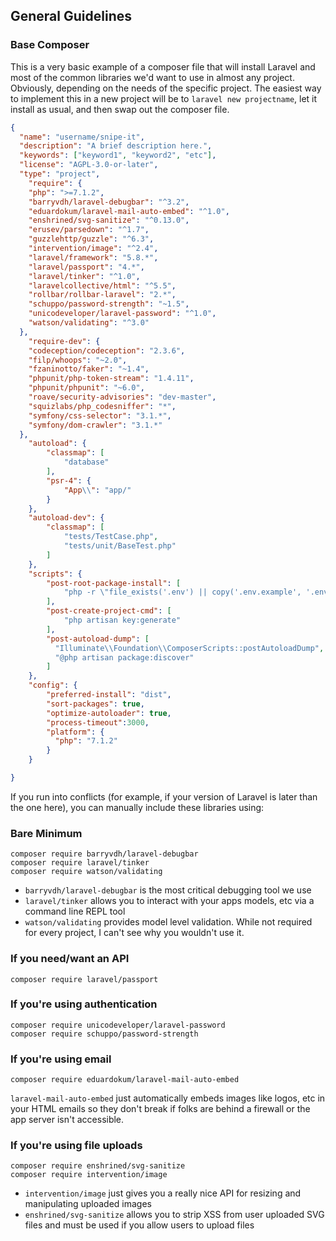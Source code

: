 ## General Guidelines

### 


### Base Composer

This is a very basic example of a composer file that will install Laravel and most of the common libraries we'd want to use in almost any project. Obviously, depending on the needs of the specific project. The easiest way to implement this in a new project will be to `laravel new projectname`, let it install as usual, and then swap out the composer file. 

```json
{
  "name": "username/snipe-it",
  "description": "A brief description here.",
  "keywords": ["keyword1", "keyword2", "etc"],
  "license": "AGPL-3.0-or-later",
  "type": "project",
    "require": {
    "php": ">=7.1.2",
    "barryvdh/laravel-debugbar": "^3.2",
    "eduardokum/laravel-mail-auto-embed": "^1.0",
    "enshrined/svg-sanitize": "^0.13.0",
    "erusev/parsedown": "^1.7",
    "guzzlehttp/guzzle": "^6.3",
    "intervention/image": "^2.4",
    "laravel/framework": "5.8.*",
    "laravel/passport": "4.*",
    "laravel/tinker": "^1.0",
    "laravelcollective/html": "^5.5",
    "rollbar/rollbar-laravel": "2.*",
    "schuppo/password-strength": "~1.5",
    "unicodeveloper/laravel-password": "^1.0",
    "watson/validating": "^3.0"
  },
    "require-dev": {
    "codeception/codeception": "2.3.6",
    "filp/whoops": "~2.0",
    "fzaninotto/faker": "~1.4",
    "phpunit/php-token-stream": "1.4.11",
    "phpunit/phpunit": "~6.0",
    "roave/security-advisories": "dev-master",
    "squizlabs/php_codesniffer": "*",
    "symfony/css-selector": "3.1.*",
    "symfony/dom-crawler": "3.1.*"
  },
    "autoload": {
        "classmap": [
            "database"
        ],
        "psr-4": {
            "App\\": "app/"
        }
    },
    "autoload-dev": {
        "classmap": [
            "tests/TestCase.php",
            "tests/unit/BaseTest.php"
        ]
    },
    "scripts": {
        "post-root-package-install": [
            "php -r \"file_exists('.env') || copy('.env.example', '.env');\""
        ],
        "post-create-project-cmd": [
            "php artisan key:generate"
        ],
        "post-autoload-dump": [
          "Illuminate\\Foundation\\ComposerScripts::postAutoloadDump",
          "@php artisan package:discover"
        ]
    },
    "config": {
        "preferred-install": "dist",
        "sort-packages": true,
        "optimize-autoloader": true,
        "process-timeout":3000,
        "platform": {
          "php": "7.1.2"
        }
    }

}


```

If you run into conflicts (for example, if your version of Laravel is later than the one here), you can manually include these libraries using:

### Bare Minimum

```
composer require barryvdh/laravel-debugbar
composer require laravel/tinker
composer require watson/validating

```
- `barryvdh/laravel-debugbar` is the most critical debugging tool we use
- `laravel/tinker` allows you to interact with your apps models, etc via a command line REPL tool
- `watson/validating` provides model level validation. While not required for every project, I can't see why you wouldn't use it.


### If you need/want an API

```
composer require laravel/passport
```

### If you're using authentication

```
composer require unicodeveloper/laravel-password
composer require schuppo/password-strength
```

### If you're using email

```
composer require eduardokum/laravel-mail-auto-embed
```

`laravel-mail-auto-embed` just automatically embeds images like logos, etc in your HTML emails so they don't break if folks are behind a firewall or the app server isn't accessible.


### If you're using file uploads

```
composer require enshrined/svg-sanitize
composer require intervention/image
```

- `intervention/image` just gives you a really nice API for resizing and manipulating uploaded images
- `enshrined/svg-sanitize` allows you to strip XSS from user uploaded SVG files and must be used if you allow users to upload files

